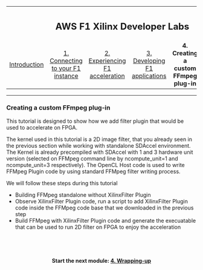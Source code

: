 <table style="width:100%">
  <tr>
    <th width="100%" colspan="6"><h2>AWS F1 Xilinx Developer Labs</h2></th>
  </tr>
  <tr>
    <td width="17%" align="center"><a href="README.md">Introduction</a></td>
    <td width="16%" align="center"><a href="SETUP.md">1. Connecting to your F1 instance</a></td> 
    <td width="17%" align="center"><a href="FFMPEG_Lab.md">2. Experiencing F1 acceleration</a></td>
    <td width="17%" align="center"><a href="FILTER2D_Lab.md">3. Developing F1 applications</a></td>
    <td width="16%" align="center"><b>4. Creating a custom FFmpeg plug-in</b></td>
    <td width="17%" align="center"><a href="WRAP_UP.md">5. Wrapping-up</td>
  </tr>
</table>
	
---------------------------------------
	
### Creating a custom FFmpeg plug-in

This tutorial is designed to show how we add filter plugin that would be used to accelerate on FPGA. 

The kernel used in this tutorial is a 2D image filter, that you already seen in the previous section while working with standalone SDAccel environment. The Kernel is already precompiled with SDAccel with 1 and 3 hardware unit version (selected on FFMpeg command line by ncompute_unit=1 and ncompute_unit=3 respectively). The OpenCL Host code is used to write FFMpeg Plugin code by using standard FFMpeg filter writing process. 

We will follow these steps during this tutorial
* Building FFMpeg standalone without XilinxFilter Plugin
* Observe XilinxFilter Plugin code, run a script to add XilinxFilter Plugin code inside the FFMpeg code base that we downloaded in the previous step
* Build FFMpeg with XilinxFilter Plugin code and generate the execuatable that can be used to run 2D filter on FPGA to enjoy the acceleration


 
---------------------------------------

<p align="center"><b>
Start the next module: <a href="WRAP_UP.md">4. Wrapping-up</a>
</b></p>  
